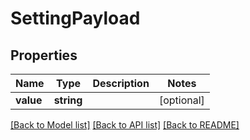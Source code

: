 # SettingPayload

## Properties
Name | Type | Description | Notes
------------ | ------------- | ------------- | -------------
**value** | **string** |  | [optional] 

[[Back to Model list]](../../README.md#documentation-for-models) [[Back to API list]](../../README.md#documentation-for-api-endpoints) [[Back to README]](../../README.md)

